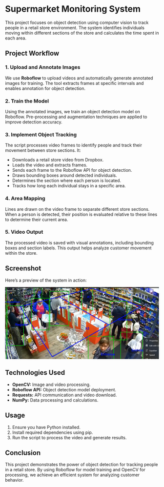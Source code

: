 # Supermarket Monitoring System

This project focuses on object detection using computer vision to track people in a retail store environment. The system identifies individuals moving within different sections of the store and calculates the time spent in each area.

## Project Workflow

### 1. Upload and Annotate Images
We use **Roboflow** to upload videos and automatically generate annotated images for training. The tool extracts frames at specific intervals and enables annotation for object detection.

### 2. Train the Model
Using the annotated images, we train an object detection model on Roboflow. Pre-processing and augmentation techniques are applied to improve detection accuracy.

### 3. Implement Object Tracking
The script processes video frames to identify people and track their movement between store sections. It:

- Downloads a retail store video from Dropbox.
- Loads the video and extracts frames.
- Sends each frame to the Roboflow API for object detection.
- Draws bounding boxes around detected individuals.
- Determines the section where each person is located.
- Tracks how long each individual stays in a specific area.

### 4. Area Mapping
Lines are drawn on the video frame to separate different store sections. When a person is detected, their position is evaluated relative to these lines to determine their current area.

### 5. Video Output
The processed video is saved with visual annotations, including bounding boxes and section labels. This output helps analyze customer movement within the store.

## Screenshot  
Here’s a preview of the system in action:  

![Project Screenshot](Screenshot%202025-02-04%20105401.png)

## Technologies Used

- **OpenCV:** Image and video processing.
- **Roboflow API:** Object detection model deployment.
- **Requests:** API communication and video download.
- **NumPy:** Data processing and calculations.

## Usage

1. Ensure you have Python installed.
2. Install required dependencies using pip.
3. Run the script to process the video and generate results.

## Conclusion
This project demonstrates the power of object detection for tracking people in a retail store. By using Roboflow for model training and OpenCV for processing, we achieve an efficient system for analyzing customer behavior.
